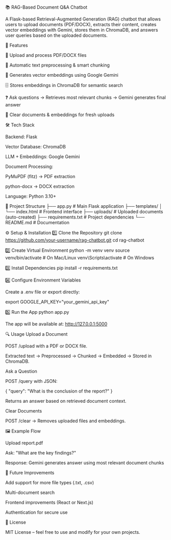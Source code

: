 📚 RAG-Based Document Q&A Chatbot

A Flask-based Retrieval-Augmented Generation (RAG) chatbot that allows users to upload documents (PDF/DOCX), extracts their content, creates vector embeddings with Gemini, stores them in ChromaDB, and answers user queries based on the uploaded documents.

🚀 Features

📂 Upload and process PDF/DOCX files

🧹 Automatic text preprocessing & smart chunking

🔑 Generates vector embeddings using Google Gemini

🗄️ Stores embeddings in ChromaDB for semantic search

❓ Ask questions → Retrieves most relevant chunks → Gemini generates final answer

🧽 Clear documents & embeddings for fresh uploads

🛠️ Tech Stack

Backend: Flask

Vector Database: ChromaDB

LLM + Embeddings: Google Gemini

Document Processing:

PyMuPDF (fitz)
 → PDF extraction

python-docx
 → DOCX extraction

Language: Python 3.10+

📂 Project Structure
├── app.py               # Main Flask application
├── templates/
│   └── index.html       # Frontend interface
├── uploads/             # Uploaded documents (auto-created)
├── requirements.txt     # Project dependencies
└── README.md            # Documentation

⚙️ Setup & Installation
1️⃣ Clone the Repository
git clone https://github.com/your-username/rag-chatbot.git
cd rag-chatbot

2️⃣ Create Virtual Environment
python -m venv venv
source venv/bin/activate   # On Mac/Linux
venv\Scripts\activate      # On Windows

3️⃣ Install Dependencies
pip install -r requirements.txt

4️⃣ Configure Environment Variables

Create a .env file or export directly:

export GOOGLE_API_KEY="your_gemini_api_key"

5️⃣ Run the App
python app.py


The app will be available at: http://127.0.0.1:5000

🔍 Usage
Upload a Document

POST /upload with a PDF or DOCX file.

Extracted text → Preprocessed → Chunked → Embedded → Stored in ChromaDB.

Ask a Question

POST /query with JSON:

{
  "query": "What is the conclusion of the report?"
}


Returns an answer based on retrieved document context.

Clear Documents

POST /clear → Removes uploaded files and embeddings.

🖼️ Example Flow

Upload report.pdf

Ask: "What are the key findings?"

Response: Gemini generates answer using most relevant document chunks

🔮 Future Improvements

Add support for more file types (.txt, .csv)

Multi-document search

Frontend improvements (React or Next.js)

Authentication for secure use

📜 License

MIT License – feel free to use and modify for your own projects.
